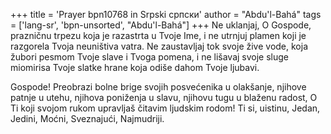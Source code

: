 +++
title = 'Prayer bpn10768 in Srpski српски'
author = "Abdu'l-Bahá"
tags = ['lang-sr', 'bpn-unsorted', "Abdu'l-Bahá"]
+++
Ne uklanjaj, O Gospode, prazničnu trpezu koja je razastrta u Tvoje Ime, i ne utrnjuj plamen koji je razgorela Tvoja neuništiva vatra. Ne zaustavljaj tok svoje žive vode, koja žubori pesmom Tvoje slave i Tvoga pomena, i ne lišavaj svoje sluge miomirisa Tvoje slatke hrane koja odiše dahom Tvoje ljubavi.

Gospode! Preobrazi bolne brige svojih posvećenika u olakšanje, njihove patnje u utehu, njihova poniženja u slavu, njihovu tugu u blaženu radost, O Ti koji svojom rukom upravljaš čitavim ljudskim rodom!
Ti si, uistinu, Jedan, Jedini, Moćni, Sveznajući, Najmudriji.
